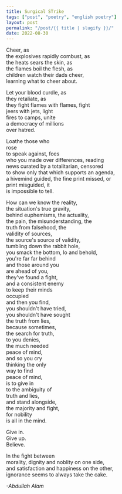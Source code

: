 ```yaml
---
title: Surgical STrike
tags: ["post", "poetry", "english poetry"]
layout: post
permalink: "/post/{{ title | slugify }}/"
date: 2022-08-30
---
```

Cheer, as\
the explosives rapidly combust, as\
the heats sears the skin, as\
the flames boil the flesh, as\
children watch their dads cheer,\
learning what to cheer about.

Let your blood curdle, as\
they retaliate, as\
they fight flames with flames, fight\
jeers with jets, light\
fires to camps, unite\
a democracy of millions\
over hatred.

Loathe those who\
rose\
to speak against, foes\
who you made over differences, reading\
news curated by a totalitarian, censored\
to show only that which supports an agenda,\
a hivemind guided, the fine print missed, or\
print misguided, it\
is impossible to tell.

How can we know the reality,\
the situation's true gravity,\
behind euphemisms, the actuality,\
the pain, the misunderstanding, the\
truth from falsehood, the\
validity of sources,\
the source's source of validity,\
tumbling down the rabbit hole,\
you smack the bottom, lo and behold,\
you're far far behind\
and those around you\
are ahead of you,\
they've found a fight,\
and a consistent enemy\
to keep their minds\
occupied\
and then you find,\
you shouldn't have tried,\
you shouldn't have sought\
the truth from lies,\
because sometimes,\
the search for truth,\
to you denies,\
the much needed\
peace of mind,\
and so you cry\
thinking the only\
way to find\
peace of mind,\
is to give in\
to the ambiguity of\
truth and lies,\
and stand alongside,\
the majority and fight,\
for nobility\
is all in the mind.

Give in.\
Give up.\
Believe.

In the fight between\
morality, dignity and noblity on one side,\
and satisfaction and happiness on the other,\
ignorance seems to always take the cake.

*-Abdullah Alam*